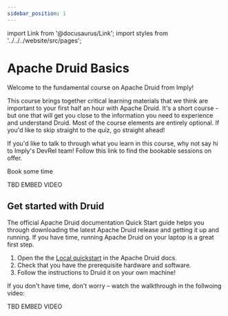 ```yaml
---
sidebar_position: 1
---
```

import Link from '@docusaurus/Link';
import styles from '../../../website/src/pages';

# Apache Druid Basics

Welcome to the fundamental course on Apache Druid from Imply!

This course brings together critical learning materials that we think are important to your first half an hour with Apache Druid. It's a short course - but one that will get you close to the information you need to experience and understand Druid. Most of the course elements are entirely optional. If you'd like to skip straight to the quiz, go straight ahead!

If you'd like to talk to through what you learn in this course, why not say hi to Imply's DevRel team! Follow this link to find the bookable sessions on offer.

<div className={styles.buttons}>
          <Link
            className="button button--secondary button--lg"
            to="https://calendly.com/druidcommunity">
            Book some time
          </Link>
        </div>

TBD EMBED VIDEO

## Get started with Druid

The official Apache Druid documentation Quick Start guide helps you through downloading the latest Apache Druid release and getting it up and running. If you have time, running Apache Druid on your laptop is a great first step.

1. Open the the [Local quickstart](https://druid.apache.org/docs/latest/tutorials/) in the Apache Druid docs.
1. Check that you have the prerequisite hardware and software.
1. Follow the instructions to Druid it on your own machine!

If you don't have time, don't worry – watch the walkthrough in the follwoing video:

TBD EMBED VIDEO

